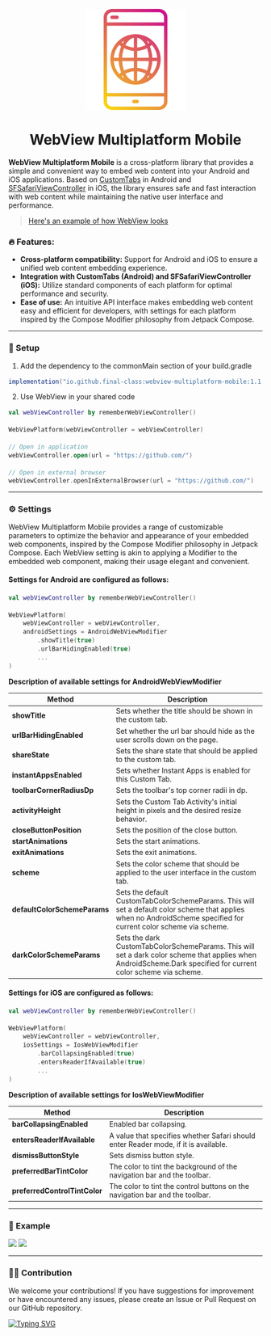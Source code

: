 <p align="center">
  <img width="200" height="200" src="static/logo.png">
</p>

<h1 align="center">WebView Multiplatform Mobile</h1>

**WebView Multiplatform Mobile** is a cross-platform library that provides a simple and convenient way to embed web content into your Android and iOS applications. Based on [CustomTabs](https://developer.android.com/reference/kotlin/androidx/browser/customtabs/package-summary) in Android and [SFSafariViewController](https://developer.apple.com/documentation/safariservices/sfsafariviewcontroller) in iOS, the library ensures safe and fast interaction with web content while maintaining the native user interface and performance.

>[Here's an example of how WebView looks](https://github.com/final-class/WebView-Multiplatform-Mobile#iphone-example)

### :fire: Features:
- **Cross-platform compatibility:** Support for Android and iOS to ensure a unified web content embedding experience.
- **Integration with CustomTabs (Android) and SFSafariViewController (iOS):** Utilize standard components of each platform for optimal performance and security.
- **Ease of use:** An intuitive API interface makes embedding web content easy and efficient for developers, with settings for each platform inspired by the Compose Modifier philosophy from Jetpack Compose.

------------

### :rocket: Setup
1) Add the dependency to the commonMain section of your build.gradle
```java
implementation("io.github.final-class:webview-multiplatform-mobile:1.1.0")
```
2) Use WebView in your shared code
```kotlin
val webViewController by rememberWebViewController()

WebViewPlatform(webViewController = webViewController)

// Open in application
webViewController.open(url = "https://github.com/")

// Open in external browser
webViewController.openInExternalBrowser(url = "https://github.com/")
```

------------

### :gear: Settings
WebView Multiplatform Mobile provides a range of customizable parameters to optimize the behavior and appearance of your embedded web components, inspired by the Compose Modifier philosophy in Jetpack Compose. Each WebView setting is akin to applying a Modifier to the embedded web component, making their usage elegant and convenient.

#### Settings for Android are configured as follows:
```kotlin
val webViewController by rememberWebViewController()

WebViewPlatform(
    webViewController = webViewController,
    androidSettings = AndroidWebViewModifier
        .showTitle(true)
        .urlBarHidingEnabled(true)
        ...
)
```
**Description of available settings for AndroidWebViewModifier**
                    
Method  | Description
------------- | -------------
**showTitle**  | Sets whether the title should be shown in the custom tab.
**urlBarHidingEnabled**  | Set whether the url bar should hide as the user scrolls down on the page.
**shareState**  | Sets the share state that should be applied to the custom tab.
**instantAppsEnabled**  | Sets whether Instant Apps is enabled for this Custom Tab.
**toolbarCornerRadiusDp**  | Sets the toolbar's top corner radii in dp.
**activityHeight**  | Sets the Custom Tab Activity's initial height in pixels and the desired resize behavior.
**closeButtonPosition**  | Sets the position of the close button.
**startAnimations**  | Sets the start animations.
**exitAnimations**  | Sets the exit animations.
**scheme**  | Sets the color scheme that should be applied to the user interface in the custom tab.
**defaultColorSchemeParams**  | Sets the default CustomTabColorSchemeParams. This will set a default color scheme that applies when no AndroidScheme specified for current color scheme via scheme.
**darkColorSchemeParams**  | Sets the dark CustomTabColorSchemeParams. This will set a dark color scheme that applies when AndroidScheme.Dark specified for current color scheme via scheme.


#### Settings for iOS are configured as follows:
```kotlin
val webViewController by rememberWebViewController()

WebViewPlatform(
    webViewController = webViewController,
    iosSettings = IosWebViewModifier
        .barCollapsingEnabled(true)
        .entersReaderIfAvailable(true)
        ...
)
```

**Description of available settings for IosWebViewModifier**
                    
Method  | Description
------------- | -------------
**barCollapsingEnabled**  | Enabled bar collapsing.
**entersReaderIfAvailable**  | A value that specifies whether Safari should enter Reader mode, if it is available.
**dismissButtonStyle**  | Sets dismiss button style.
**preferredBarTintColor**  | The color to tint the background of the navigation bar and the toolbar.
**preferredControlTintColor**  | The color to tint the control buttons on the navigation bar and the toolbar.

------------

### :iphone: Example

![](https://imgur.com/VzCepMA.png) ![](https://imgur.com/YzVZ5sU.png)

------------

### :man_technologist: Contribution
We welcome your contributions! If you have suggestions for improvement or have encountered any issues, please create an Issue or Pull Request on our GitHub repository.

[![Typing SVG](https://readme-typing-svg.herokuapp.com?font=Fira+Code&size=12&pause=1000&color=F7B72A&vCenter=true&random=false&width=435&lines=by+Final+Class)](https://github.com/final-class)
